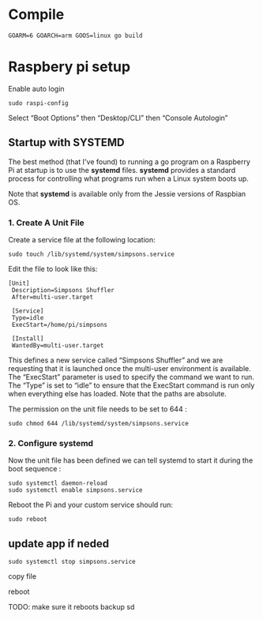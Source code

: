 # Compile
```
GOARM=6 GOARCH=arm GOOS=linux go build
```

# Raspbery pi setup
Enable auto login
```
sudo raspi-config
```
Select “Boot Options” then “Desktop/CLI” then “Console Autologin”

## **Startup with SYSTEMD**

The best method (that I've found) to running a go program on a Raspberry Pi at startup is to use the **systemd** files. **systemd** provides a standard process for controlling what programs run when a Linux system boots up. 

Note that **systemd** is available only from the Jessie versions of Raspbian OS.

### **1. Create A Unit File**

Create a service file at the following location:
```
sudo touch /lib/systemd/system/simpsons.service
```

Edit the file to look like this:

```
[Unit]
 Description=Simpsons Shuffler
 After=multi-user.target

 [Service]
 Type=idle
 ExecStart=/home/pi/simpsons

 [Install]
 WantedBy=multi-user.target
```

This defines a new service called “Simpsons Shuffler” and we are requesting that it is launched once the multi-user environment is available. The “ExecStart” parameter is used to specify the command we want to run. The “Type” is set to “idle” to ensure that the ExecStart command is run only when everything else has loaded. Note that the paths are absolute.

The permission on the unit file needs to be set to 644 :

```
sudo chmod 644 /lib/systemd/system/simpsons.service
```

### **2. Configure systemd**

Now the unit file has been defined we can tell systemd to start it during the boot sequence :

```
sudo systemctl daemon-reload
sudo systemctl enable simpsons.service
```

Reboot the Pi and your custom service should run:

```
sudo reboot
```



## update app if neded
```
sudo systemctl stop simpsons.service
 ```

 copy file

 reboot



TODO: make sure it reboots
      backup sd